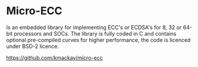 # Micro-ECC
Is an embedded library for implementing ECC's or ECDSA's for 8, 32 or 64-bit processors and SOCs. The library is fully coded in C and contains optional pre-compiled curves for higher performance, the code is licenced under BSD-2 licence.

https://github.com/kmackay/micro-ecc